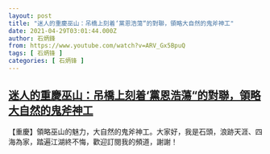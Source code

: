 ```yaml
---
layout: post
title: "迷人的重慶巫山：吊橋上刻着‘黨恩浩蕩“的對聯，領略大自然的鬼斧神工"
date: 2021-04-29T03:01:44.000Z
author: 石炳鋒
from: https://www.youtube.com/watch?v=ARV_Gx5BpuQ
tags: [ 石炳锋 ]
categories: [ 石炳锋 ]
---
```

<!--1619665304000-->
[迷人的重慶巫山：吊橋上刻着‘黨恩浩蕩“的對聯，領略大自然的鬼斧神工](https://www.youtube.com/watch?v=ARV_Gx5BpuQ)
------

<div>
【重慶】領略巫山的魅力，大自然的鬼斧神工。大家好，我是石頭，浪跡天涯、四海為家，踏遍江湖終不悔，歡迎訂閱我的頻道，謝謝！
</div>
